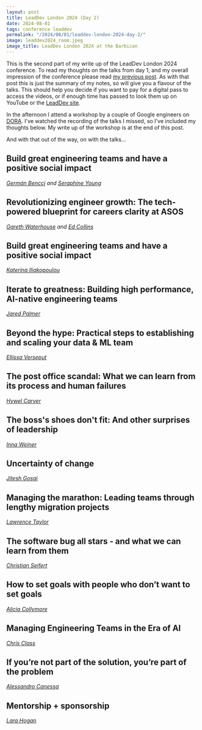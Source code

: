 ```yaml
---
layout: post
title: LeadDev London 2024 (Day 2)
date: 2024-08-01
tags: conference leaddev
permalink: "/2024/08/01/leaddev-london-2024-day-2/"
image: leaddev2024_room.jpeg
image_title: LeadDev London 2024 at the Barbican
---
```

This is the second part of my write up of the LeadDev London 2024 conference. To read my thoughts on
the talks from day 1, and my overall impression of the conference please read
[my previous post](/2024/06/27/leaddev-london-2024-day-1/). As with that post this is just the summary
of my notes, so will give you a flavour of the talks. This should help you decide if you want to pay for
a digital pass to access the videos, or if enough time has passed to look them up on YouTube or the
[LeadDev site](https://leaddev.com/).

In the afternoon I attend a workshop by a couple of Google engineers on [DORA](https://dora.dev/). I've
watched the recording of the talks I missed, so I've included my thoughts below. My write up of the workshop
is at the end of this post.

And with that out of the way, on with the talks...
<!--more-->

## Build great engineering teams and have a positive social impact

_[Germán Bencci](https://twitter.com/gbencci) and [Seraphine Young](http://twitter.com/seraphine_young)_

## Revolutionizing engineer growth: The tech-powered blueprint for careers clarity at ASOS

_[Gareth Waterhouse](https://twitter.com/gwaterhouse85) and [Ed Collins](https://www.linkedin.com/in/ed-collins-46152122/)_

## Build great engineering teams and have a positive social impact

_[Katerina Iliakopoulou](https://www.linkedin.com/in/katerinailiakopoulou/)_

## Iterate to greatness: Building high performance, AI-native engineering teams

_[Jared Palmer](https://x.com/jaredpalmer)_

## Beyond the hype: Practical steps to establishing and scaling your data & ML team

_[Ellissa Verseput](https://www.linkedin.com/in/ellissaverseput/)_

## The post office scandal: What we can learn from its process and human failures

_[Hywel Carver](https://twitter.com/h_carver)_

## The boss's shoes don't fit: And other surprises of leadership

_[Inna Weiner](https://www.linkedin.com/in/inna-weiner/)_

## Uncertainty of change

_[Jitesh Gosai](https://twitter.com/JitGo)_

## Managing the marathon: Leading teams through lengthy migration projects

_[Lawrence Taylor](https://www.linkedin.com/in/lawrencedanieltaylor/)_

## The software bug all stars - and what we can learn from them

_[Christian Seifert](https://www.linkedin.com/in/cn-seifert/)_

## How to set goals with people who don’t want to set goals

_[Alicia Collymore](https://leaddev.com/community/alicia-collymore)_

## Managing Engineering Teams in the Era of AI

_[Chris Class](https://www.linkedin.com/in/chrisclass/)_

## If you’re not part of the solution, you’re part of the problem

_[Alessandro Canessa](https://www.linkedin.com/in/alexcanessa/)_

## Mentorship + sponsorship

_[Lara Hogan](https://twitter.com/lara_hogan)_
